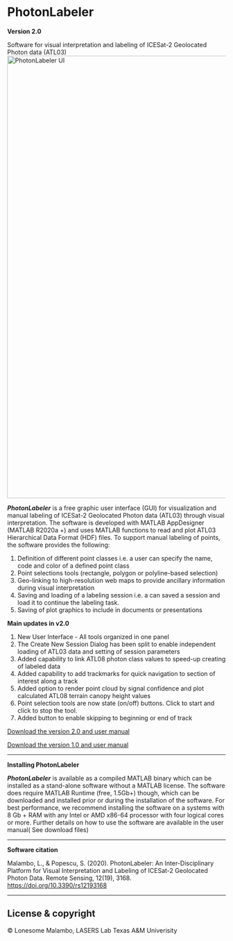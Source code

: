 # PhotonLabeler
**Version 2.0**

Software for visual interpretation and labeling of ICESat-2 Geolocated Photon data (ATL03)
<img width="1020" alt="PhotonLabeler UI" src="https://user-images.githubusercontent.com/57913239/233867360-8e42d7a4-3512-410e-845f-45323d601999.PNG">

**_PhotonLabeler_** is a free graphic user interface (GUI) for visualization and manual labeling of ICESat-2 Geolocated Photon data (ATL03) through visual interpretation. The software is developed with MATLAB AppDesigner (MATLAB R2020a +) and uses MATLAB functions to read and plot ATL03 Hierarchical Data Format (HDF) files. To support manual labeling of points, the software provides the following:
1) Definition of different point classes i.e. a user can specify the name, code and color of a defined point class
2) Point selections tools (rectangle, polygon or polyline-based selection)
3) Geo-linking to high-resolution web maps to provide ancillary information during visual interpretation
4) Saving and loading of a labeling session i.e. a can saved a session and load it to continue the labeling task.
5) Saving of plot graphics to include in documents or presentations

**Main updates in v2.0**

1)	New User Interface - All tools organized in one panel
2)  The Create New Session Dialog has been split to enable independent loading of ATL03 data and setting of session parameters  
3)	Added capability to link ATL08 photon class values   to speed-up creating of labeled data
4)	Added capability to add trackmarks for quick navigation to section of interest along a track
5)	Added option to render point cloud by signal confidence and plot calculated ATL08 terrain canopy height values
6)	Point selection tools are now state (on/off) buttons. Click to start and click to stop the tool. 
7)	Added button to enable skipping to beginning   or end   of track

<a href = https://github.com/Oht0nger/PhoLabeler/releases/tag/v2.0>Download the version 2.0 and user manual</a>

<a href = https://github.com/Oht0nger/PhoLabeler/releases>Download the version 1.0 and user manual</a>

---
**Installing PhotonLabeler**

**_PhotonLabeler_** is available as a compiled MATLAB binary which can be installed as a stand-alone software without a MATLAB license. The software does require MATLAB Runtime (free, 1.5Gb+) though, which can be downloaded and installed prior or during the installation of the software. For best performance, we recommend installing the software on a systems with 8 Gb + RAM with any Intel or AMD x86-64 processor with four logical cores or more. Further details on how to use the software are available in the user manual( See download files)

---
**Software citation**

Malambo, L., & Popescu, S. (2020). PhotonLabeler: An Inter-Disciplinary Platform for Visual Interpretation and Labeling of ICESat-2 Geolocated Photon Data. Remote Sensing, 12(19), 3168. https://doi.org/10.3390/rs12193168

---
## License & copyright

© Lonesome Malambo, LASERS Lab Texas A&M Univerisity
